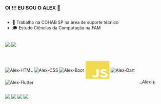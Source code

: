 ###  OI !!! EU SOU O ALEX 👋

##

- 💼 Trabalho na COHAB SP na área de suporte técnico
- 🎓 Estudo Ciências da Computação na FAM

##

<a href="https://github.com/anuraghazra/github-readme-stats">
  <img align="center" height="160em" src="https://github-readme-stats.vercel.app/api?username=alexmaita&show_icons=true&theme=tokyonight" />
</a>
<a href="https://github.com/anuraghazra/convoychat">
  <img align="center" height="160em" src="https://github-readme-stats.vercel.app/api/top-langs/?username=alexmaita&layout=compact&theme=tokyonight" />
</a>

##

<div style="display: inline_block"><br>
  <img align="center" alt="Alex-HTML" height="60" width="80" src="https://cdn.jsdelivr.net/gh/devicons/devicon/icons/html5/html5-original.svg">
  <img align="center" alt="Alex-CSS" height="60" width="80" src="https://cdn.jsdelivr.net/gh/devicons/devicon/icons/css3/css3-original.svg">
  <img align="center" alt="Alex-Boot" height="60" width="80" src="https://cdn.jsdelivr.net/gh/devicons/devicon/icons/bootstrap/bootstrap-original.svg" />
  <img align="center" alt="Alex-Js" height="60" width="80" src="https://raw.githubusercontent.com/devicons/devicon/master/icons/javascript/javascript-plain.svg">
  <img align="center" alt="Alex-Dart" height="60" width="80" src="https://cdn.jsdelivr.net/gh/devicons/devicon/icons/dart/dart-original.svg">
  <img align="center" alt="Alex-Flutter" height="60" width="80" src="https://cdn.jsdelivr.net/gh/devicons/devicon/icons/flutter/flutter-original.svg">
  <img align="right" alt="Alex-pic" height="140" style="border-radius:50px;" src="https://cdn.discordapp.com/attachments/1080557102105362444/1080558771539034232/FEA81716-8EAE-460F-99D1-A3BC6FE2A803.png">
</div>

##

<div> 
  <a href="https://www.linkedin.com/in/alex-sandro-maita-junior-990a47262/" target="_blank"><img height="35" src="https://img.shields.io/badge/-LinkedIn-%230077B5?style=for-the-badge&logo=linkedin&logoColor=white" target="_blank"></a>
  <a href = "mailto:alexmaitajr21@gmail.com"><img height="35" src="https://img.shields.io/badge/-Gmail-%23333?style=for-the-badge&logo=gmail&logoColor=white" target="_blank"></a>
  <a href="https://www.instagram.com/alex.maita/" target="_blank"><img height="35" src="https://img.shields.io/badge/-Instagram-%23E4405F?style=for-the-badge&logo=instagram&logoColor=white" target="_blank"></a>
 	<a href="https://www.twitch.tv/lekaotv" target="_blank"><img height="35" src="https://img.shields.io/badge/Twitch-9146FF?style=for-the-badge&logo=twitch&logoColor=white" target="_blank"></a>
</div>
